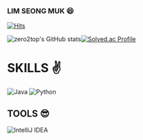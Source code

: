 ### LIM SEONG MUK 😄
[![Hits](https://hits.seeyoufarm.com/api/count/incr/badge.svg?url=https%3A%2F%2Fgithub.com%2Fzero2top&count_bg=%23FF88D6&title_bg=%23141414&icon=java.svg&icon_color=%23FFFFFF&title=hits&edge_flat=false)](https://hits.seeyoufarm.com)  

![zero2top's GitHub stats](https://github-readme-stats.vercel.app/api?username=zero2top&show_icons=true&theme=gruvbox)[![Solved.ac Profile](http://mazassumnida.wtf/api/v2/generate_badge?boj=spectator)](https://solved.ac/spectator/)  

# SKILLS ✌️  
![Java](https://img.shields.io/badge/Java-007396.svg?&style=for-the-badge&logo=Java&logoColor=white) ![Python](https://img.shields.io/badge/Python-3776AB.svg?&style=for-the-badge&logo=Python&logoColor=white)

## TOOLS 😎  
![IntelliJ IDEA](https://img.shields.io/badge/IntelliJ%20IDEA-000000.svg?&style=for-the-badge&logo=IntelliJ%20IDEA&logoColor=Black)  



<!--
**zero2top/zero2top** is a ✨ _special_ ✨ repository because its `README.md` (this file) appears on your GitHub profile.

Here are some ideas to get you started:

- 🔭 I’m currently working on ...
- 🌱 I’m currently learning ...
- 👯 I’m looking to collaborate on ...
- 🤔 I’m looking for help with ...
- 💬 Ask me about ...
- 📫 How to reach me: ...
- 😄 Pronouns: ...
- ⚡ Fun fact: ...
-->

